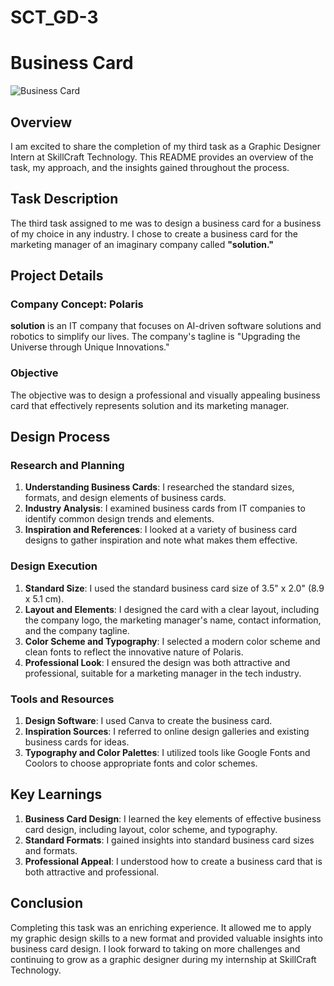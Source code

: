 # SCT_GD-3
# Business Card
![Business Card](https://github.com/user-attachments/assets/2ea07a0f-8662-4b7c-aba8-d8a8e9e27cd8)


## Overview
I am excited to share the completion of my third task as a Graphic Designer Intern at SkillCraft Technology. This README provides an overview of the task, my approach, and the insights gained throughout the process.

## Task Description
The third task assigned to me was to design a business card for a business of my choice in any industry. I chose to create a business card for the marketing manager of an imaginary company called **"solution."**

## Project Details

### Company Concept: Polaris
**solution** is an IT company that focuses on AI-driven software solutions and robotics to simplify our lives. The company's tagline is "Upgrading the Universe through Unique Innovations."

### Objective
The objective was to design a professional and visually appealing business card that effectively represents solution and its marketing manager.

## Design Process

### Research and Planning
1. **Understanding Business Cards**: I researched the standard sizes, formats, and design elements of business cards.
2. **Industry Analysis**: I examined business cards from IT companies to identify common design trends and elements.
3. **Inspiration and References**: I looked at a variety of business card designs to gather inspiration and note what makes them effective.

### Design Execution
1. **Standard Size**: I used the standard business card size of 3.5" x 2.0" (8.9 x 5.1 cm).
2. **Layout and Elements**: I designed the card with a clear layout, including the company logo, the marketing manager's name, contact information, and the company tagline.
3. **Color Scheme and Typography**: I selected a modern color scheme and clean fonts to reflect the innovative nature of Polaris.
4. **Professional Look**: I ensured the design was both attractive and professional, suitable for a marketing manager in the tech industry.

### Tools and Resources
1. **Design Software**: I used Canva to create the business card.
2. **Inspiration Sources**: I referred to online design galleries and existing business cards for ideas.
3. **Typography and Color Palettes**: I utilized tools like Google Fonts and Coolors to choose appropriate fonts and color schemes.

## Key Learnings
1. **Business Card Design**: I learned the key elements of effective business card design, including layout, color scheme, and typography.
2. **Standard Formats**: I gained insights into standard business card sizes and formats.
3. **Professional Appeal**: I understood how to create a business card that is both attractive and professional.

## Conclusion
Completing this task was an enriching experience. It allowed me to apply my graphic design skills to a new format and provided valuable insights into business card design. I look forward to taking on more challenges and continuing to grow as a graphic designer during my internship at SkillCraft Technology.
